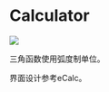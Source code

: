 Calculator
====================
![](https://github.com/Lrtwjhs/Java-Projects/Calculator-JavaFX/blob/master/images/Calculator.png)

三角函数使用弧度制单位。

界面设计参考eCalc。

